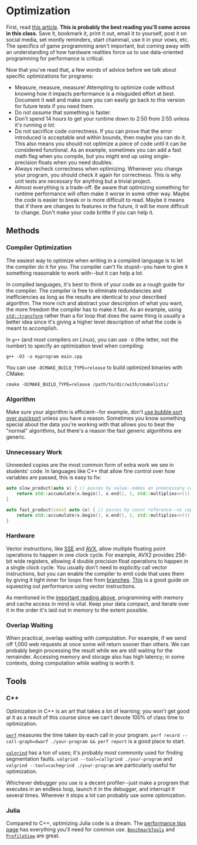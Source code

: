 ---
---

# Optimization

First, read [this article](http://gameprogrammingpatterns.com/data-locality.html). **This is probably the best reading you'll come across in this class.** Save it, bookmark it, print it out, email it to yourself, post it on social media, set montly reminders, start chainmail, use it in your vows, etc. The specifics of game programming aren't important, but coming away with an understanding of how hardware realities force us to use data-oriented programming for performance is critical.

Now that you've read that, a few words of advice before we talk about specific optimizations for programs:

- Measure, measure, measure! Attempting to optimize code without knowing how it impacts performance is a misguided effort at best. Document it well and make sure you can easily go back to this version for future tests if you need them. 
- Do not *assume* that something is faster.
- Don't spend 14 hours to get your runtime down to 2:50 from 2:55 unless it's running *a lot*.
- Do not sacrifice code correctness. If you can prove that the error introduced is acceptable and within bounds, then maybe you can do it. This also means you should not optimize a piece of code until it can be considered functional. As an example, sometimes you can add a fast math flag when you compile, but you might end up using single-precision floats when you need doubles. 
- Always recheck correctness when optimizing. Whenever you change your program, you should check it again for correctness. This is why unit tests are necessary for anything but a trivial project. 
- Almost everything is a trade-off. Be aware that optimizing something for runtime performance will often make it worse in some other way. Maybe the code is easier to break or is more difficult to read. Maybe it means that if there are changes to features in the future, it will be more difficult to change. Don't make your code brittle if you can help it. 




## Methods

### Compiler Optimization

The easiest way to optimize when writing in a compiled language is to let the compiler do it for you. The compiler can't fix stupid--you have to give it something reasonable to work with--but it can help a lot.

In compiled languages, it's best to think of your code as a rough guide for the compiler. The compiler is free to eliminate redundancies and inefficiencies as long as the results are identical to your described algorithm. The more rich and abstract your description of what you want, the more freedom the compiler has to make it fast. As an example, using [`std::transform`](https://en.cppreference.com/w/cpp/algorithm/transform) rather than a for loop that does the same thing is usually a better idea since it's giving a higher level description of what the code is meant to accomplish.

In `g++` (and most compilers on Linux), you can use `-O` (the letter, not the number) to specify an optimization level when compiling:

```shell
g++ -O3 -o myprogram main.cpp
```

You can use `-DCMAKE_BUILD_TYPE=release` to build optimized binaries with CMake:

```shell
cmake -DCMAKE_BUILD_TYPE=release /path/to/dir/with/cmakelists/
```

### Algorithm

Make sure your algorithm is efficient--for example, don't [use bubble sort over quicksort](https://www.youtube.com/watch?v=ZZuD6iUe3Pc) unless you have a reason. Sometimes you know something special about the data you're working with that allows you to beat the "normal" algorithms, but there's a reason the fast generic algorithms are generic.

### Unnecessary Work

Unneeded copies are the most common form of extra work we see in students' code. In languages like C++ that allow fine control over how variables are passed, this is easy to fix:

```c++
auto slow_product(auto x) { // passes by value--makes an unnecessary copy, slow
    return std::accumulate(x.begin(), x.end(), 1, std::multiplies<>());
}

auto fast_product(const auto &x) { // passes by const reference--no copy, fast
    return std::accumulate(x.begin(), x.end(), 1, std::multiplies<>());
}
```

### Hardware

Vector instructions, like [SSE](http://sci.tuomastonteri.fi/programming/sse) and [AVX](https://en.wikipedia.org/wiki/Advanced_Vector_Extensions), allow multiple floating point operations to happen in one clock cycle. For example, AVX2 provides 256-bit wide registers, allowing 4 double precision float operations to happen in a single clock cycle. You usually don't need to explicitly call vector instructions, but you can enable the compiler to emit code that uses them by giving it tight inner for loops free from [branches](https://en.wikipedia.org/wiki/Branch_(computer_science)). [This](http://walkingrandomly.com/?p=3378) is a good guide on squeezing out performance using vector instructions.

As mentioned in the [important reading above](http://gameprogrammingpatterns.com/data-locality.html), programming with memory and cache access in mind is vital. Keep your data compact, and iterate over it in the order it's laid out in memory to the extent possible.

### Overlap Waiting

When practical, overlap waiting with computation. For example, if we send off 1,000 web requests at once some will return sooner than others. We can probably begin processing the result while we are still waiting for the remainder. Accessing memory and storage also has high latency; in some contexts, doing computation while waiting is worth it.



## Tools

### C++

Optimization in C++ is an art that takes a lot of learning; you won't get good at it as a result of this course since we can't devote 100% of class time to optimization.

[`perf`](https://access.redhat.com/documentation/en-us/red_hat_enterprise_linux/8/html/monitoring_and_managing_system_status_and_performance/recording-and-analyzing-performance-profiles-with-perf_monitoring-and-managing-system-status-and-performance) measures the time taken by each call in your program. `perf record --call-graph=dwarf ./your-program && perf report` is a good place to start.

[`valgrind`](https://valgrind.org/docs/manual/quick-start.html) has a ton of uses; it's probably most commonly used for finding segmentation faults. `valgrind --tool=callgrind ./your-program` and `valgrind --tool=cachegrind ./your-program` are particularly useful for optimization.

Whichever debugger you use is a decent profiler--just make a program that executes in an endless loop, launch it in the debugger, and interrupt it several times. Wherever it stops a lot can probably use some optimization.

### Julia

Compared to C++, optimizing Julia code is a dream. The [performance tips page](https://docs.julialang.org/en/v1/manual/performance-tips/) has everything you'll need for common use. [`BenchmarkTools`](https://github.com/JuliaCI/BenchmarkTools.jl) and [`ProfileView`](https://github.com/timholy/ProfileView.jl) are great.

<!-- TODO: add that profiling video, but updated with code that doesn't just give away the answer -->

